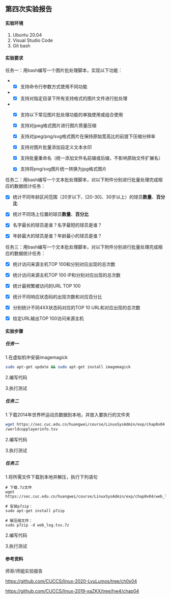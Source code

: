 ## 第四次实验报告

#### 实验环境

1. Ubuntu 20.04
2. Visual Studio Code
3. Git bash

#### 实验要求

任务一：用bash编写一个图片批处理脚本，实现以下功能：

- - [x] 支持命令行参数方式使用不同功能

- - [x] 支持对指定目录下所有支持格式的图片文件进行批处理

- - [x] 支持以下常见图片批处理功能的单独使用或组合使用

  - [x] 支持对jpeg格式图片进行图片质量压缩

  - [x] 支持对jpeg/png/svg格式图片在保持原始宽高比的前提下压缩分辨率

  - [x] 支持对图片批量添加自定义文本水印

  - [x] 支持批量重命名（统一添加文件名前缀或后缀，不影响原始文件扩展名）

  - [x] 支持将png/svg图片统一转换为jpg格式图片

任务二：用bash编写一个文本批处理脚本，对以下附件分别进行批量处理完成相应的数据统计任务：

- [x] 统计不同年龄区间范围（20岁以下、[20-30]、30岁以上）的球员**数量**、**百分比**

- [x] 统计不同场上位置的球员**数量**、**百分比**

- [x] 名字最长的球员是谁？名字最短的球员是谁？

- [x] 年龄最大的球员是谁？年龄最小的球员是谁？

任务三：用bash编写一个文本批处理脚本，对以下附件分别进行批量处理完成相应的数据统计任务：

- [x] 统计访问来源主机TOP 100和分别对应出现的总次数

- [x] 统计访问来源主机TOP 100 IP和分别对应出现的总次数

- [x] 统计最频繁被访问的URL TOP 100

- [x] 统计不同响应状态码的出现次数和对应百分比

- [x] 分别统计不同4XX状态码对应的TOP 10 URL和对应出现的总次数

- [x] 给定URL输出TOP 100访问来源主机

#### 实验步骤

##### 任务一

1.在虚拟机中安装imagemagick

```bash
sudo apt-get update && sudo apt-get install imagemagick
```

2.编写代码

3.执行测试

##### 任务二

1.下载2014年世界杯运动员数据到本地，并放入要执行的文件夹

```bash
wget https://sec.cuc.edu.cn/huangwei/course/LinuxSysAdmin/exp/chap0x04
/worldcupplayerinfo.tsv
```

2.编写代码

3.执行测试

##### 任务三

1.将所需文件下载到本地并解压，执行下列语句

```
# 下载.7z文件
wget https://sec.cuc.edu.cn/huangwei/course/LinuxSysAdmin/exp/chap0x04/web_log.tsv.7z

# 安装p7zip： 
sudo apt-get install p7zip

# 解压缩文件： 
sudo p7zip -d web_log.tsv.7z
```

2.编写代码

3.执行测试



#### 参考资料

师哥/师姐实验报告 

https://github.com/CUCCS/linux-2020-LyuLumos/tree/ch0x04

https://github.com/CUCCS/linux-2019-xaZKX/tree/hw4/chap04